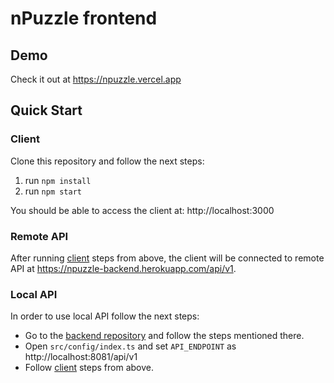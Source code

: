 # nPuzzle frontend

## Demo
Check it out at https://npuzzle.vercel.app

## Quick Start

### Client
Clone this repository and follow the next steps:
1. run `npm install`
2. run `npm start`

You should be able to access the client at: http://localhost:3000

### Remote API
After running [client](#Client) steps from above, the client will be connected to remote API at https://npuzzle-backend.herokuapp.com/api/v1.

### Local API

In order to use local API follow the next steps:
- Go to the [backend repository](https://github.com/EvgeniLeonti/nPuzzle-backend) and follow the steps mentioned there. 
- Open `src/config/index.ts` and set `API_ENDPOINT` as http://localhost:8081/api/v1
- Follow [client](#Client) steps from above.